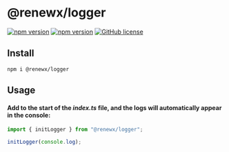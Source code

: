# @renewx/logger

[![npm version](https://img.shields.io/npm/v/@renewx/logger.svg?style=flat)](https://www.npmjs.com/package/@renewx/logger) [![npm version](https://deno.bundlejs.com/?q=@renewx/logger&treeshake=[{+initLogger+}]&badge=)](https://www.npmjs.com/package/@renewx/logger) [![GitHub license](https://img.shields.io/badge/license-MIT-blue.svg)](https://github.com/adv0cat/renewx/blob/main/LICENSE)

## Install

```shell
npm i @renewx/logger
```

## Usage

#### Add to the start of the **_index.ts_** file, and the logs will automatically appear in the console:

```ts
import { initLogger } from "@renewx/logger";

initLogger(console.log);
```
